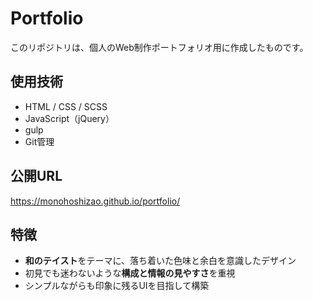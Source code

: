 # Portfolio

このリポジトリは、個人のWeb制作ポートフォリオ用に作成したものです。

## 使用技術
- HTML / CSS / SCSS
- JavaScript（jQuery）
- gulp
- Git管理

## 公開URL
https://monohoshizao.github.io/portfolio/

## 特徴
- **和のテイスト**をテーマに、落ち着いた色味と余白を意識したデザイン
- 初見でも迷わないような**構成と情報の見やすさ**を重視
- シンプルながらも印象に残るUIを目指して構築

